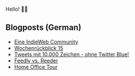 Hello! 👋🏻

## Blogposts (German)
<!-- BLOG-POST-LIST:START -->
- [Eine IndieWeb Community](https://maurice-renck.de/de/blog/2023/indieweb-community)
- [Wochenrückblick 15](https://maurice-renck.de/de/blog/2023/kw15)
- [Tweets mit 10.000 Zeichen - ohne Twitter Blue!](https://maurice-renck.de/de/blog/2023/tweets-mit-10-000-ohne-twitter-blue)
- [Feedly vs. Reeder](https://maurice-renck.de/de/blog/2023/feedly-vs-reeder)
- [Home Office Tour](https://maurice-renck.de/de/notes/2023/home-office-tour)
<!-- BLOG-POST-LIST:END -->

<!--
**mauricerenck/mauricerenck** is a ✨ _special_ ✨ repository because its `README.md` (this file) appears on your GitHub profile.

Here are some ideas to get you started:

- 🔭 I’m currently working on ...
- 🌱 I’m currently learning ...
- 👯 I’m looking to collaborate on ...
- 🤔 I’m looking for help with ...
- 💬 Ask me about ...
- 📫 How to reach me: ...
- 😄 Pronouns: ...
- ⚡ Fun fact: ...
-->
